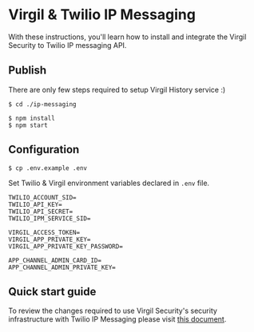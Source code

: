 # Virgil & Twilio IP Messaging

With these instructions, you'll learn how to install and integrate the Virgil Security to Twilio IP messaging API.

## Publish

There are only few steps required to setup Virgil History service :)

```
$ cd ./ip-messaging

$ npm install
$ npm start
```

## Configuration

```
$ cp .env.example .env
```
Set Twilio & Virgil environment variables declared in `.env` file.

```
TWILIO_ACCOUNT_SID=
TWILIO_API_KEY=
TWILIO_API_SECRET=
TWILIO_IPM_SERVICE_SID=

VIRGIL_ACCESS_TOKEN=
VIRGIL_APP_PRIVATE_KEY=
VIRGIL_APP_PRIVATE_KEY_PASSWORD=

APP_CHANNEL_ADMIN_CARD_ID=
APP_CHANNEL_ADMIN_PRIVATE_KEY=
```

## Quick start guide
To review the changes required to use Virgil Security's security infrastructure with Twilio IP Messaging please visit [this document](https://github.com/VirgilSecurity/virgil-demo-twilio/tree/master/ip-messaging).
